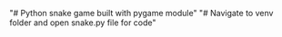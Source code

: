 "# Python snake game built with pygame module" 
"# Navigate to venv folder and open snake.py file for code" 
